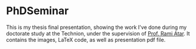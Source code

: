 # PhDSeminar

This is my thesis final presentation, showing the work I've done during my doctorate study at the Technion, under the supervision of [Prof. Rami Atar](https://rami.net.technion.ac.il/). 
It contains the images, LaTeX code, as well as presentation pdf file. 
